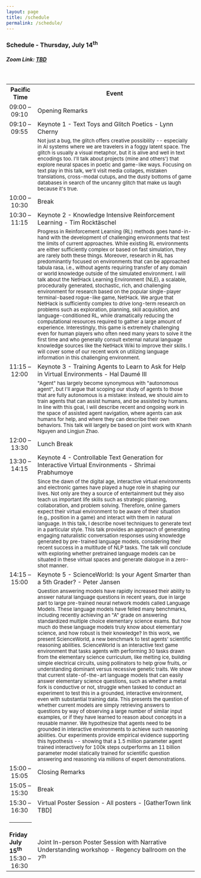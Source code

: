 ```yaml
---
layout: page
title: /schedule
permalink: /schedule/
---
```


<h3>Schedule - Thursday, July 14<sup>th</sup> </h3>
<h5>Zoom Link: <a href="#">TBD</a></h5>
<br/>
<table style="table-layout: fixed; width: 100%">
  <tr>
    <th style="width: 15%">Pacific Time</th>
    <th>Event</th>
  </tr>
  <tr>
    <td>09:00&nbsp;&ndash;&nbsp;09:10</td>
    <td>Opening Remarks</td>
  </tr>
  <tr>
    <td>09:10&nbsp;&ndash;&nbsp;09:55</td>
    <td>Keynote 1 - Text Toys and Glitch Poetics - Lynn Cherny</td>
  </tr>
  <tr>
    <td></td>
    <td><small>Not just a bug, the glitch offers creative possibility -- especially in AI systems where we are travelers in a foggy latent space.  The glitch is usually a visual metaphor, but it is alive and well in text encodings too.  I'll talk about projects (mine and others') that explore neural spaces in poetic and game-like ways. Focusing on text play in this talk, we'll visit media collages, mistaken translations, cross-modal cutups, and the dusty bottoms of game databases in search of the uncanny glitch that make us laugh because it's true.</small></td>
  </tr>

  <tr>
    <td>10:00&nbsp;&ndash;&nbsp;10:30</td>
    <td>Break</td>
  </tr>
  <tr>
    <td>10:30&nbsp;&ndash;&nbsp;11:15</td>
    <td>Keynote 2 - Knowledge Intensive Reinforcement Learning - Tim Rocktäschel</td>
  </tr>
  <tr>
    <td></td>
    <td><small>Progress in Reinforcement Learning (RL) methods goes hand-in-hand with the development of challenging environments that test the limits of current approaches. While existing RL environments are either sufficiently complex or based on fast simulation, they are rarely both these things. Moreover, research in RL has predominantly focused on environments that can be approached tabula rasa, i.e., without agents requiring transfer of any domain or world knowledge outside of the simulated environment. I will talk about the NetHack Learning Environment (NLE), a scalable, procedurally generated, stochastic, rich, and challenging environment for research based on the popular single-player terminal-based rogue-like game, NetHack. We argue that NetHack is sufficiently complex to drive long-term research on problems such as exploration, planning, skill acquisition, and language-conditioned RL, while dramatically reducing the computational resources required to gather a large amount of experience. Interestingly, this game is extremely challenging even for human players who often need many years to solve it the first time and who generally consult external natural language knowledge sources like the NetHack Wiki to improve their skills. I will cover some of our recent work on utilizing language information in this challenging environment.</small></td>
  </tr>

  <tr>
    <td>11:15&nbsp;&ndash;&nbsp;12:00</td>
    <td>Keynote 3 - Training Agents to Learn to Ask for Help in Virtual Environments - Hal Daumé III</td>
  </tr>
  <tr>
    <td></td>
    <td><small>"Agent" has largely become synonymous with "autonomous agent", but I'll argue that scoping our study of agents to those that are fully autonomous is a mistake: instead, we should aim to train agents that can assist humans, and be assisted by humans. In line with this goal, I will describe recent and ongoing work in the space of assisted agent navigation, where agents can ask humans for help, and where they can describe their own behaviors. This talk will largely be based on joint work with Khanh Nguyen and Lingjun Zhao.</small></td>
  </tr>

  <tr>
    <td>12:00&nbsp;&ndash;&nbsp;13:30</td>
    <td>Lunch Break</td>
  </tr>
  <tr>
    <td>13:30&nbsp;&ndash;&nbsp;14:15</td>
    <td>Keynote 4 - Controllable Text Generation for Interactive Virtual Environments - Shrimai Prabhumoye</td>
  </tr>
  <tr>
    <td></td>
    <td><small>Since the dawn of the digital age, interactive virtual environments and electronic games have played a huge role in shaping our lives. Not only are they a source of entertainment but they also teach us important life skills such as strategic planning, collaboration, and problem solving. Therefore, online gamers expect their virtual environment to be aware of their situation (e.g., position in a game) and interact with them in natural language. In this talk, I describe novel techniques to generate text in a particular style. This talk provides an approach of generating engaging naturalistic conversation responses using knowledge generated by pre-trained language models, considering their recent success in a multitude of NLP tasks. The talk will conclude with exploring whether pretrained language models can be situated in these virtual spaces and generate dialogue in a zero-shot manner.</small></td>
  </tr>

  <tr>
    <td>14:15&nbsp;&ndash;&nbsp;15:00</td>
    <td>Keynote 5 - ScienceWorld: Is your Agent Smarter than a 5th Grader? - Peter Jansen</td>
  </tr>
  <tr>
    <td></td>
    <td><small>Question answering models have rapidly increased their ability to answer natural language questions in recent years, due in large part to large pre-trained neural network models called Language Models.  These language models have felled many benchmarks, including recently achieving an "A" grade on answering standardized multiple choice elementary science exams.  But how much do these language models truly know about elementary science, and how robust is their knowledge?  In this work, we present ScienceWorld, a new benchmark to test agents' scientific reasoning abilities.  ScienceWorld is an interactive text game environment that tasks agents with performing 30 tasks drawn from the elementary science curriculum, like melting ice, building simple electrical circuits, using pollinators to help grow fruits, or understanding dominant versus recessive genetic traits.  We show that current state-of-the-art language models that can easily answer elementary science questions, such as whether a metal fork is conductive or not, struggle when tasked to conduct an experiment to test this in a grounded, interactive environment, even with substantial training data.  This presents the question of whether current models are simply retrieving answers to questions by way of observing a large number of similar input examples, or if they have learned to reason about concepts in a reusable manner.  We hypothesize that agents need to be grounded in interactive environments to achieve such reasoning abilities.  Our experiments provide empirical evidence supporting this hypothesis -- showing that a 1.5 million parameter agent trained interactively for 100k steps outperforms an 11 billion parameter model statically trained for scientific question answering and reasoning via millions of expert demonstrations.</small></td>
  </tr>

  <tr>
    <td>15:00&nbsp;&ndash;&nbsp;15:05</td>
    <td>Closing Remarks</td>
  </tr>
  <tr>
    <td>15:05&nbsp;&ndash;&nbsp;15:30</td>
    <td>Break</td>
  </tr>
  <tr>
    <td>15:30&nbsp;&ndash;&nbsp;16:30</td>
    <td>Virtual Poster Session - All posters - [GatherTown link TBD]</td>
  </tr>
  <tr>
    <td><hr/></td>
  </tr>
  <tr>
    <td><b>Friday July 15<sup>th</sup></b> 15:30&nbsp;&ndash;&nbsp;16:30</td>
    <td>Joint In-person Poster Session with Narrative Understanding workshop - Regency ballroom on the 7<sup>th</sup></td>
  </tr>

</table>
